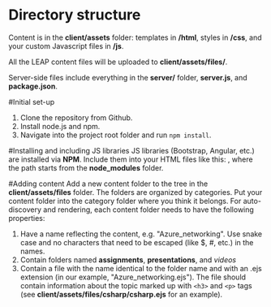 # Directory structure

Content is in the **client/assets** folder: templates in **/html**, styles in **/css**, and your custom Javascript files in **/js**.

All the LEAP content files will be uploaded to **client/assets/files/**.

Server-side files include everything in the **server/** folder, **server.js**, and **package.json**.

#Initial set-up

1. Clone the repository from Github.
2. Install node.js and npm.
3. Navigate into the project root folder and run `npm install`.

#Installing and including JS libraries
JS libraries (Bootstrap, Angular, etc.) are installed via **NPM**. Include them into your HTML files like this: <script>'/scripts/path/to/the/jsfile'</script>, where the path starts from the **node_modules** folder.  


#Adding content
Add a new content folder to the tree in the **client/assets/files** folder. The folders are organized by categories. Put your content folder into the category folder where you think it belongs. For auto-discovery and rendering, each content folder needs to have the following properties:

1. Have a name reflecting the content, e.g. "Azure_networking". Use snake case and no characters that need to be escaped (like $, #, etc.) in the names.
2. Contain folders named **assignments**, **presentations**, and *videos*
3. Contain a file with the name identical to the folder name and with an .ejs extension (in our example, "Azure_networking.ejs"). The file should contain information about the topic marked up with `<h3>` and `<p>` tags (see **client/assets/files/csharp/csharp.ejs** for an example). 

